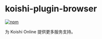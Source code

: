 # koishi-plugin-browser
 
[![npm](https://img.shields.io/npm/v/koishi-plugin-browser?style=flat-square)](https://www.npmjs.com/package/koishi-plugin-browser)

为 Koishi Online 提供更多服务支持。
